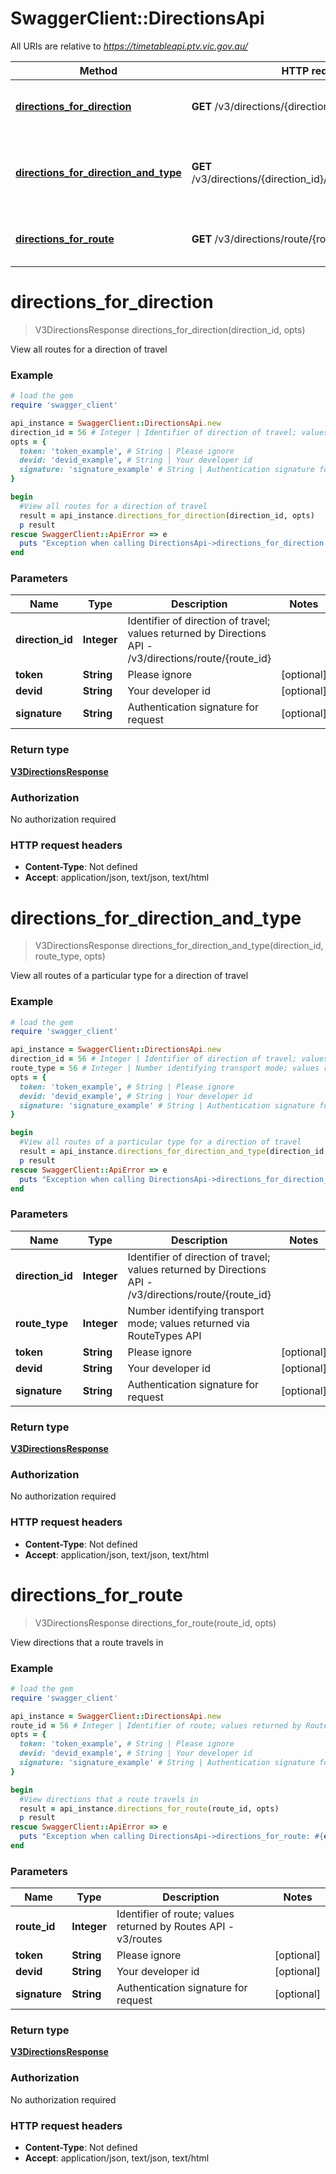 # SwaggerClient::DirectionsApi

All URIs are relative to *https://timetableapi.ptv.vic.gov.au/*

Method | HTTP request | Description
------------- | ------------- | -------------
[**directions_for_direction**](DirectionsApi.md#directions_for_direction) | **GET** /v3/directions/{direction_id} | View all routes for a direction of travel
[**directions_for_direction_and_type**](DirectionsApi.md#directions_for_direction_and_type) | **GET** /v3/directions/{direction_id}/route_type/{route_type} | View all routes of a particular type for a direction of travel
[**directions_for_route**](DirectionsApi.md#directions_for_route) | **GET** /v3/directions/route/{route_id} | View directions that a route travels in

# **directions_for_direction**
> V3DirectionsResponse directions_for_direction(direction_id, opts)

View all routes for a direction of travel

### Example
```ruby
# load the gem
require 'swagger_client'

api_instance = SwaggerClient::DirectionsApi.new
direction_id = 56 # Integer | Identifier of direction of travel; values returned by Directions API - /v3/directions/route/{route_id}
opts = { 
  token: 'token_example', # String | Please ignore
  devid: 'devid_example', # String | Your developer id
  signature: 'signature_example' # String | Authentication signature for request
}

begin
  #View all routes for a direction of travel
  result = api_instance.directions_for_direction(direction_id, opts)
  p result
rescue SwaggerClient::ApiError => e
  puts "Exception when calling DirectionsApi->directions_for_direction: #{e}"
end
```

### Parameters

Name | Type | Description  | Notes
------------- | ------------- | ------------- | -------------
 **direction_id** | **Integer**| Identifier of direction of travel; values returned by Directions API - /v3/directions/route/{route_id} | 
 **token** | **String**| Please ignore | [optional] 
 **devid** | **String**| Your developer id | [optional] 
 **signature** | **String**| Authentication signature for request | [optional] 

### Return type

[**V3DirectionsResponse**](V3DirectionsResponse.md)

### Authorization

No authorization required

### HTTP request headers

 - **Content-Type**: Not defined
 - **Accept**: application/json, text/json, text/html



# **directions_for_direction_and_type**
> V3DirectionsResponse directions_for_direction_and_type(direction_id, route_type, opts)

View all routes of a particular type for a direction of travel

### Example
```ruby
# load the gem
require 'swagger_client'

api_instance = SwaggerClient::DirectionsApi.new
direction_id = 56 # Integer | Identifier of direction of travel; values returned by Directions API - /v3/directions/route/{route_id}
route_type = 56 # Integer | Number identifying transport mode; values returned via RouteTypes API
opts = { 
  token: 'token_example', # String | Please ignore
  devid: 'devid_example', # String | Your developer id
  signature: 'signature_example' # String | Authentication signature for request
}

begin
  #View all routes of a particular type for a direction of travel
  result = api_instance.directions_for_direction_and_type(direction_id, route_type, opts)
  p result
rescue SwaggerClient::ApiError => e
  puts "Exception when calling DirectionsApi->directions_for_direction_and_type: #{e}"
end
```

### Parameters

Name | Type | Description  | Notes
------------- | ------------- | ------------- | -------------
 **direction_id** | **Integer**| Identifier of direction of travel; values returned by Directions API - /v3/directions/route/{route_id} | 
 **route_type** | **Integer**| Number identifying transport mode; values returned via RouteTypes API | 
 **token** | **String**| Please ignore | [optional] 
 **devid** | **String**| Your developer id | [optional] 
 **signature** | **String**| Authentication signature for request | [optional] 

### Return type

[**V3DirectionsResponse**](V3DirectionsResponse.md)

### Authorization

No authorization required

### HTTP request headers

 - **Content-Type**: Not defined
 - **Accept**: application/json, text/json, text/html



# **directions_for_route**
> V3DirectionsResponse directions_for_route(route_id, opts)

View directions that a route travels in

### Example
```ruby
# load the gem
require 'swagger_client'

api_instance = SwaggerClient::DirectionsApi.new
route_id = 56 # Integer | Identifier of route; values returned by Routes API - v3/routes
opts = { 
  token: 'token_example', # String | Please ignore
  devid: 'devid_example', # String | Your developer id
  signature: 'signature_example' # String | Authentication signature for request
}

begin
  #View directions that a route travels in
  result = api_instance.directions_for_route(route_id, opts)
  p result
rescue SwaggerClient::ApiError => e
  puts "Exception when calling DirectionsApi->directions_for_route: #{e}"
end
```

### Parameters

Name | Type | Description  | Notes
------------- | ------------- | ------------- | -------------
 **route_id** | **Integer**| Identifier of route; values returned by Routes API - v3/routes | 
 **token** | **String**| Please ignore | [optional] 
 **devid** | **String**| Your developer id | [optional] 
 **signature** | **String**| Authentication signature for request | [optional] 

### Return type

[**V3DirectionsResponse**](V3DirectionsResponse.md)

### Authorization

No authorization required

### HTTP request headers

 - **Content-Type**: Not defined
 - **Accept**: application/json, text/json, text/html



